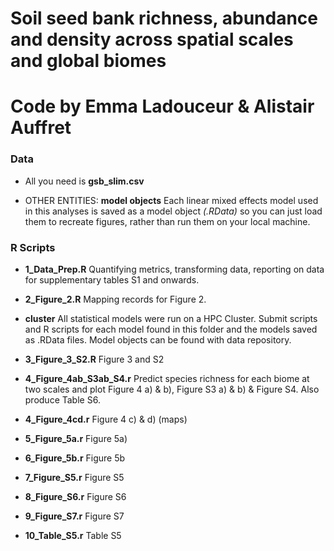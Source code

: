 # Soil seed bank richness, abundance and density across spatial scales and global biomes

# Code by Emma Ladouceur & Alistair Auffret

### Data
* All you need is **gsb_slim.csv**

* OTHER ENTITIES: **model objects** Each linear mixed effects model used in this analyses is saved as a model object *(.RData)* so you can just load them to recreate figures, rather than run them on your local machine.

### R Scripts

* **1_Data_Prep.R** Quantifying metrics, transforming data, reporting on data for supplementary tables S1 and onwards.

* **2_Figure_2.R** Mapping records for Figure 2.

* **cluster** All statistical models were run on a HPC Cluster. Submit scripts and R scripts for each model found in this folder and the models saved as .RData files. Model objects can be found with data repository.

* **3_Figure_3_S2.R**  Figure 3 and S2

* **4_Figure_4ab_S3ab_S4.r**  Predict species richness for each biome at two scales and plot Figure 4 a) & b), Figure S3 a) & b) & Figure S4. Also produce Table S6.

* **4_Figure_4cd.r**  Figure 4 c) & d) (maps)

* **5_Figure_5a.r** Figure 5a)

* **6_Figure_5b.r** Figure 5b

* **7_Figure_S5.r** Figure S5

* **8_Figure_S6.r** Figure S6

* **9_Figure_S7.r** Figure S7

* **10_Table_S5.r** Table S5
